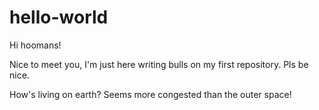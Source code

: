 # hello-world

Hi hoomans!

Nice to meet you, I'm just here writing bulls on my first repository.
Pls be nice. 

How's living on earth?
Seems more congested than the outer space!
